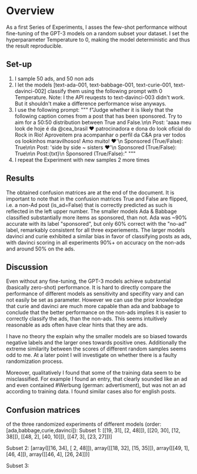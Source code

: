 # Overview
As a first Series of Experiments, I asses the few-shot performance without fine-tuning of the GPT-3 models on a random subset your dataset. I set the hyperparameter Temperature to 0, making the model deterministic and thus the result reproducible.

## Set-up
1. I sample 50 ads, and 50 non ads
2. I let the models [text-ada-001, text-babbage-001, text-curie-001, text-davinci-002] classify them using the following prompt with 0 Temperature. Note: I the API reuqests to text-davinci-003 didn't work. But it shouldn't make a difference performance wise anyways.
3. I use the following prompt:
"""
f"Judge whether it is likely that the following caption comes from a post that has been sponsored. Try to aim for a 50:50 distribution between True and False.\n\n Post: 'aaaa meu look de hoje é da @cea_brasil ❤️ patrocinadora e dona do look oficial do Rock in Rio! Aproveitem pra acompanhar o perfil da C&A pra ver todos os lookinhos maravilhosos! Amo muito! ❤️'\n Sponsored (True/False): True\n\n Post: 'side by side ~ sisters ❤️'\n Sponsored (True/False): True\n\n Post:{txt}\n Sponsored (True/False):"
"""
4. I repeat the Experiment with new samples 2 more times

## Results
The obtained confusion matrices are at the end of the document. It is important to note that in the confusion matrices True and False are flipped, i.e. a non-Ad post (is_ad=False) that is correctly predicted as such is reflected in the left upper number.
The smaller models Ada & Babbage classified substantially more items as sponsored, than not. Ada was ~90% accurate with its label "sponsored", but only 60% correct with the "no-ad" label, remarkably consistent for all three experiements. The larger models davinci and curie exhibited a similar bias in favor of classifying posts as ads, with davinci scoring in all experiments 90%+ on accuracy on the non-ads and around 50% on the ads.

## Discussion
Even without any fine-tuning, the GPT-3 models achieve substantial (basically zero-shot) performance. It is hard to directly compare the performance of different models as sensitivity and specifity vary and can not easily be set as parameter. However we can use the prior knowledge that curie and davinci are much more capable than ada and babbage to conclude that the better performance on the non-ads implies it is easier to correctly classify the ads, than the non-ads. This seems intuitively reasonable as ads often have clear hints that they are ads.

I have no theory the explain why the smaller models are so biased towards negative labels and the larger ones towards positive ones. Additionally the extreme similarity between the scores of different random samples seems odd to me. At a later point I will investigate on whether there is a faulty randomization process.

Moreover, qualitatively I found that some of the training data seem to be misclassified. For example I found an entry, that clearly sounded like an ad and even contained #Werbung (german: advertisment), but was not an ad according to training data. I found similar cases also for english posts.

## Confusion matrices
of the three randomized experiments of different models (order: [ada,babbage,curie,davinci]):
Subset 1:
[[19, 31],
  [2, 48]]),
[[20, 30],
 [12, 38]]),
[[48,  2],
 [40, 10]]),
[[47,  3],
 [23, 27]])]

Subset 2:
[array([[16, 34],
        [ 2, 48]]),
 array([[18, 32],
        [15, 35]]),
 array([[49,  1],
        [46,  4]]),
 array([[46,  4],
        [26, 24]])]

Subset 3: